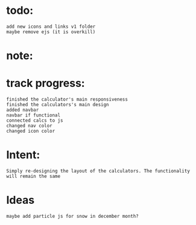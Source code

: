 # todo:
    add new icons and links v1 folder
    maybe remove ejs (it is overkill)

# note:
    

# track progress:
    finished the calculator's main responsiveness
    finished the calculators's main design
    added navbar
    navbar if functional
    connected calcs to js
    changed nav color
    changed icon color

# Intent:
    Simply re-designing the layout of the calculators. The functionality will remain the same

# Ideas
    maybe add particle js for snow in december month?